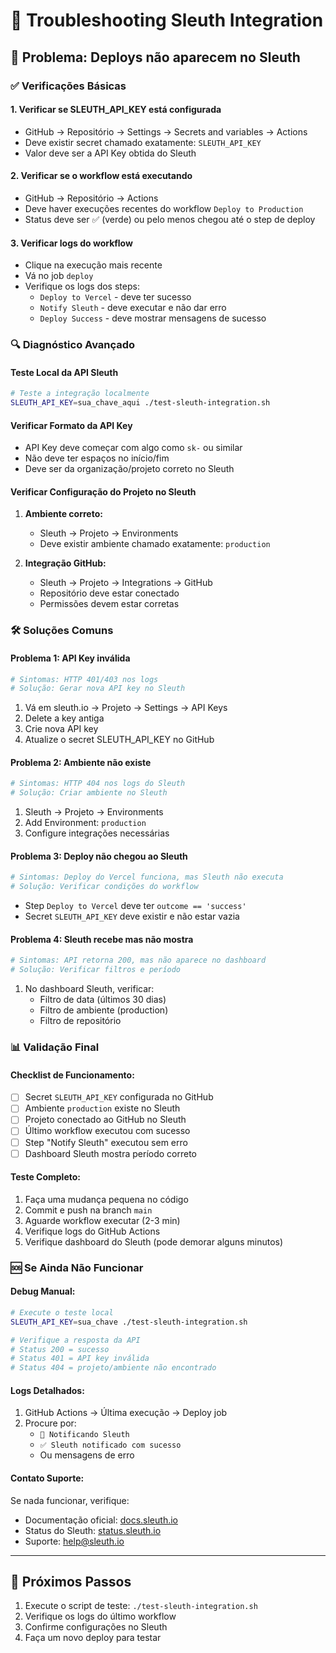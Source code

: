 # 🔧 Troubleshooting Sleuth Integration

## 🚨 Problema: Deploys não aparecem no Sleuth

### ✅ **Verificações Básicas**

#### 1. **Verificar se SLEUTH_API_KEY está configurada**
- GitHub → Repositório → Settings → Secrets and variables → Actions
- Deve existir secret chamado exatamente: `SLEUTH_API_KEY`
- Valor deve ser a API Key obtida do Sleuth

#### 2. **Verificar se o workflow está executando**
- GitHub → Repositório → Actions
- Deve haver execuções recentes do workflow `Deploy to Production`
- Status deve ser ✅ (verde) ou pelo menos chegou até o step de deploy

#### 3. **Verificar logs do workflow**
- Clique na execução mais recente
- Vá no job `deploy`
- Verifique os logs dos steps:
  - `Deploy to Vercel` - deve ter sucesso
  - `Notify Sleuth` - deve executar e não dar erro
  - `Deploy Success` - deve mostrar mensagens de sucesso

### 🔍 **Diagnóstico Avançado**

#### **Teste Local da API Sleuth**
```bash
# Teste a integração localmente
SLEUTH_API_KEY=sua_chave_aqui ./test-sleuth-integration.sh
```

#### **Verificar Formato da API Key**
- API Key deve começar com algo como `sk-` ou similar
- Não deve ter espaços no início/fim
- Deve ser da organização/projeto correto no Sleuth

#### **Verificar Configuração do Projeto no Sleuth**
1. **Ambiente correto:**
   - Sleuth → Projeto → Environments
   - Deve existir ambiente chamado exatamente: `production`

2. **Integração GitHub:**
   - Sleuth → Projeto → Integrations → GitHub
   - Repositório deve estar conectado
   - Permissões devem estar corretas

### 🛠️ **Soluções Comuns**

#### **Problema 1: API Key inválida**
```bash
# Sintomas: HTTP 401/403 nos logs
# Solução: Gerar nova API key no Sleuth
```
1. Vá em sleuth.io → Projeto → Settings → API Keys
2. Delete a key antiga
3. Crie nova API key
4. Atualize o secret SLEUTH_API_KEY no GitHub

#### **Problema 2: Ambiente não existe**
```bash
# Sintomas: HTTP 404 nos logs do Sleuth
# Solução: Criar ambiente no Sleuth
```
1. Sleuth → Projeto → Environments
2. Add Environment: `production`
3. Configure integrações necessárias

#### **Problema 3: Deploy não chegou ao Sleuth**
```bash
# Sintomas: Deploy do Vercel funciona, mas Sleuth não executa
# Solução: Verificar condições do workflow
```
- Step `Deploy to Vercel` deve ter `outcome == 'success'`
- Secret `SLEUTH_API_KEY` deve existir e não estar vazia

#### **Problema 4: Sleuth recebe mas não mostra**
```bash
# Sintomas: API retorna 200, mas não aparece no dashboard
# Solução: Verificar filtros e período
```
1. No dashboard Sleuth, verificar:
   - Filtro de data (últimos 30 dias)
   - Filtro de ambiente (production)
   - Filtro de repositório

### 📊 **Validação Final**

#### **Checklist de Funcionamento:**
- [ ] Secret `SLEUTH_API_KEY` configurada no GitHub
- [ ] Ambiente `production` existe no Sleuth
- [ ] Projeto conectado ao GitHub no Sleuth
- [ ] Último workflow executou com sucesso
- [ ] Step "Notify Sleuth" executou sem erro
- [ ] Dashboard Sleuth mostra período correto

#### **Teste Completo:**
1. Faça uma mudança pequena no código
2. Commit e push na branch `main`
3. Aguarde workflow executar (2-3 min)
4. Verifique logs do GitHub Actions
5. Verifique dashboard do Sleuth (pode demorar alguns minutos)

### 🆘 **Se Ainda Não Funcionar**

#### **Debug Manual:**
```bash
# Execute o teste local
SLEUTH_API_KEY=sua_chave ./test-sleuth-integration.sh

# Verifique a resposta da API
# Status 200 = sucesso
# Status 401 = API key inválida
# Status 404 = projeto/ambiente não encontrado
```

#### **Logs Detalhados:**
1. GitHub Actions → Última execução → Deploy job
2. Procure por:
   - `🔔 Notificando Sleuth`
   - `✅ Sleuth notificado com sucesso`
   - Ou mensagens de erro

#### **Contato Suporte:**
Se nada funcionar, verifique:
- Documentação oficial: [docs.sleuth.io](https://docs.sleuth.io)
- Status do Sleuth: [status.sleuth.io](https://status.sleuth.io)
- Suporte: help@sleuth.io

---

## 🎯 **Próximos Passos**

1. Execute o script de teste: `./test-sleuth-integration.sh`
2. Verifique os logs do último workflow
3. Confirme configurações no Sleuth
4. Faça um novo deploy para testar
